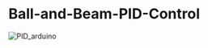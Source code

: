 # Ball-and-Beam-PID-Control
![PID_arduino](https://user-images.githubusercontent.com/14028864/103777430-3628bd00-5074-11eb-86cc-c2f866d80bdc.gif)

